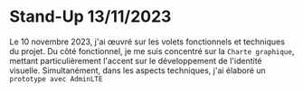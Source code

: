 # Stand-Up 13/11/2023

Le 10 novembre 2023, j'ai œuvré sur les volets fonctionnels et techniques du projet. Du côté fonctionnel, je me suis concentré sur la `Charte graphique`, mettant particulièrement l'accent sur le développement de l'identité visuelle. Simultanément, dans les aspects techniques, j'ai élaboré un `prototype avec AdminLTE`
